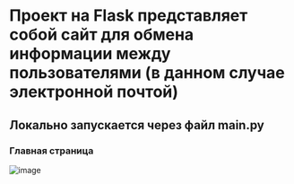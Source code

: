 # Проект на Flask представляет собой сайт для обмена информации между пользователями (в данном случае электронной почтой)
## Локально запускается через файл main.py
### Главная страница
![image](https://github.com/IoannBL/Flask-Example/assets/98663779/3ffdd498-54f9-4fe4-828b-2431ca57c587)

